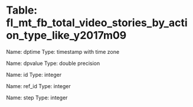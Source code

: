 Table: fl_mt_fb_total_video_stories_by_action_type_like_y2017m09
================================================================

Name: dptime
Type: timestamp with time zone

Name: dpvalue
Type: double precision

Name: id
Type: integer

Name: ref_id
Type: integer

Name: step
Type: integer

